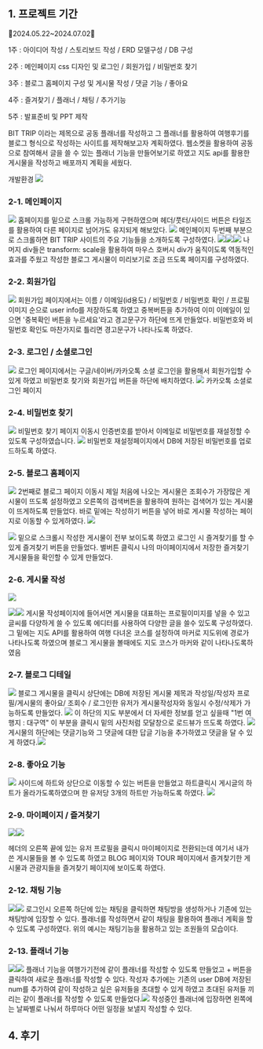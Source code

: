## 1. 프로젝트 기간
💎2024.05.22~2024.07.02💎

1주 : 아이디어 작성 / 스토리보드 작성 / ERD 모델구성 / DB 구성

2주 : 메인페이지 css 디자인 및 로그인 / 회원가입 / 비밀번호 찾기

3주 : 블로그 홈페이지 구성 및 게시물 작성 / 댓글 기능 / 좋아요

4주 : 즐겨찾기 / 플래너 / 채팅 / 추가기능

5주 : 발표준비 및 PPT 제작

BIT TRIP 이라는 제목으로 공동 플래너를 작성하고 그 플래너를 활용하여 여행후기를 블로그 형식으로 작성하는 사이트를 제작해보고자 계획하였다. 웹소켓을 활용하여 공동으로 참여해서 글을 쓸 수 있는 플래너 기능을 만들어보기로 하였고 지도 api를 활용한 게시물을 작성하고 배포까지 계획을 세웠다.

개발환경 
![](https://velog.velcdn.com/images/woong2/post/b058741d-2b4a-4d0b-9886-2e3942c1f865/image.png)

### 2-1. 메인페이지
![](https://velog.velcdn.com/images/woong2/post/1e4cdf34-0853-45f4-9a62-fc4feb612df1/image.png)
홈페이지를 밑으로 스크롤 가능하게 구현하였으며 헤더/풋터/사이드 버튼은 타일즈를 활용하여 다른 페이지로 넘어가도 유지되게 해보았다.
![](https://velog.velcdn.com/images/woong2/post/3afebd67-ca54-4c38-a493-b8295d64e94f/image.png)
메인페이지 두번째 부분으로 스크롤하면 BIT TRIP 사이트의 주요 기능들을 소개하도록 구성하였다.
![](https://velog.velcdn.com/images/woong2/post/4d85c5fe-8066-40bb-acd0-d6079a69059c/image.png)![](https://velog.velcdn.com/images/woong2/post/6bfef6c8-6554-4bf6-957b-93488fca3018/image.png)![](https://velog.velcdn.com/images/woong2/post/f04db25f-66ce-426f-9df8-3b16a43adfa5/image.png)
나머지 div들은 transform: scale을 활용하여 마우스 호버시 div가 움직이도록 역동적인 효과를 주웠고 작성한 블로그 게시물이 미리보기로 조금 뜨도록 페이지를 구성하였다.
### 2-2. 회원가입
![](https://velog.velcdn.com/images/woong2/post/6b3c0b3e-c00f-4e52-8aa6-d50a11917b4a/image.png)
회원가입 페이지에서는 이름 / 이메일(id용도) / 비밀번호 / 비밀번호 확인 / 프로필 이미지 순으로 user info를 저장하도록 하였고 중복버튼을 추가하여 이미 이메일이 있으면 '중복확인 버튼을 누르세요'라고 경고문구가 하단에 뜨게 만들었다. 비밀번호와 비밀번호 확인도 마찬가지로 틀리면 경고문구가 나타나도록 하였다.
### 2-3. 로그인 / 소셜로그인
![](https://velog.velcdn.com/images/woong2/post/f1dbbbd0-10f4-4d18-865b-7773644db080/image.png)
로그인 페이지에서는 구글/네이버/카카오톡 소셜 로그인을 활용해서 회원가입할 수 있게 하였고 비밀번호 찾기와 회원가입 버튼을 하단에 배치하였다.
![](https://velog.velcdn.com/images/woong2/post/b6cc5404-e7d4-4cd0-9644-f5610e1cef40/image.png)
카카오톡 소셜로그인 페이지

### 2-4. 비밀번호 찾기
![](https://velog.velcdn.com/images/woong2/post/27200dbe-d2a9-467c-a04e-c0b791c86758/image.png)
비밀번호 찾기 페이지 이동시 인증번호를 받아서 이메일로 비밀번호를 재설정할 수 있도록 구성하였습니다.
![](https://velog.velcdn.com/images/woong2/post/765d2569-160f-47a2-81fd-855b2d66d6cd/image.png)
비밀번호 재설정페이지에서 DB에 저장된 비밀번호를 업로드하도록 하였다.
### 2-5. 블로그 홈페이지
![](https://velog.velcdn.com/images/woong2/post/990d0d24-cddb-4cbb-94de-ee39f37d1536/image.png)
2번째로 블로그 페이지 이동시 제일 처음에 나오는 게시물은 조회수가 가장많은 게시물이 뜨도록 설정하였고 오른쪽의 검색버튼을 활용하여 원하는 검색어가 있는 게시물이 뜨게하도록 만들었다. 바로 밑에는 작성하기 버튼을 넣어 바로 게시물 작성하는 페이지로 이동할 수 있게하였다.
![](https://velog.velcdn.com/images/woong2/post/bd77a3b2-d6c7-4e43-9574-ffa7f8d9644a/image.png)

![](https://velog.velcdn.com/images/woong2/post/50867612-1944-4a47-ba96-e277792f1e41/image.png)
밑으로 스크롤시 작성한 게시물이 전부 보이도록 하였고 로그인 시 즐겨찾기를 할 수 있게 즐겨찾기 버튼을 만들었다. 별버튼 클릭시 나의 마이페이지에서 저장한 즐겨찾기 게시물들을 확인할 수 있게 만들었다.
### 2-6. 게시물 작성
![](https://velog.velcdn.com/images/woong2/post/ab9914d8-e383-4f70-8f83-abc1914876ba/image.png)

![](https://velog.velcdn.com/images/woong2/post/d7abc7be-c1a0-4922-8223-58cf95f7334e/image.png)![](https://velog.velcdn.com/images/woong2/post/6b31635e-e9de-4ba5-a8b8-a50d915ba940/image.png)
게시물 작성페이지에 들어서면 게시물을 대표하는 프로필이미지를 넣을 수 있고 글씨를 다양하게 쓸 수 있도록 에디터를 사용하여 다양한 글을 쓸수 있도록 구성하였다. 그 밑에는 지도 API를 활용하여 여행 다녀온 코스를 설정하여 마커로 지도위에 경로가 나타나도록 하였으며 블로그 게시물을 볼때에도 지도 코스가 마커와 같이 나타나도록하였음
### 2-7. 블로그 디테일
![](https://velog.velcdn.com/images/woong2/post/8f9e4539-7c3d-4317-8ed9-27a5156d2ae4/image.png)
블로그 게시물을 클릭시 상단에는 DB에 저장된 게시물 제목과 작성일/작성자 프로필/게시물의 좋아요/ 조회수 / 로그인한 유저가 게시물작성자와 동일시 수정/삭제가 가능하도록 만들었다.
![](https://velog.velcdn.com/images/woong2/post/08e73005-9633-42b5-835a-58b94568f309/image.png) 이 하단의 지도 부분에서 더 자세한 정보를 얻고 싶을때 "1번 여행지 : 대구역" 이 부분을 클릭시 밑의 사진처럼 모달창으로 로드뷰가 뜨도록 하였다.
![](https://velog.velcdn.com/images/woong2/post/e9e4bdfd-96ca-47a9-aecf-da790e138053/image.png)
게시물의 하단에는 댓글기능와 그 댓글에 대한 답글 기능을 추가하였고 댓글을 달 수 있게 하였다.![](https://velog.velcdn.com/images/woong2/post/c7dc719a-deb0-44e5-be14-96e41d6cdb31/image.png)
### 2-8. 좋아요 기능
![](https://velog.velcdn.com/images/woong2/post/c65389db-c5cb-4e43-a90d-f612811f999a/image.png)
사이드에 하트와 상단으로 이동할 수 있는 버튼을 만들었고 하트클릭시 게시글의 하트가 올라가도록하였으며 한 유저당 3개의 하트만 가능하도록 하였다.
![](https://velog.velcdn.com/images/woong2/post/5938776b-f859-4bed-a5c2-e996ea4edc59/image.png)
### 2-9. 마이페이지 / 즐겨찾기
![](https://velog.velcdn.com/images/woong2/post/45daa612-f7fb-47df-9490-3b87e236ae09/image.png)![](https://velog.velcdn.com/images/woong2/post/f1fdebb8-3db3-4620-9e6a-7c558285d0d0/image.png)

헤더의 오른쪽 끝에 있는 유저 프로필을 클릭시 마이페이지로 전환되는데 여기서 내가 쓴 게시물들을 볼 수 있도록 하였고 BLOG 페이지와 TOUR 페이지에서 즐겨찾기한 게시물과 관광지들을 즐겨찾기 페이지에 보이도록 하였다.
### 2-12. 채팅 기능
![](https://velog.velcdn.com/images/woong2/post/220286dd-194e-4a3d-82d3-c41cd0184d8d/image.png)![](https://velog.velcdn.com/images/woong2/post/4579b0a1-fd42-4c9c-860b-915bc901e298/image.png)
로그인시 오른쪽 하단에 있는 채팅을 클릭하면 채팅방을 생성하거나 기존에 있는 채팅방에 입장할 수 있다. 플래너를 작성하면서 같이 채팅을 활용하여 플래너 계획을 할 수 있도록 구성하였다.
위의 예시는 채팅기능을 활용하고 있는 조원들의 모습이다.
### 2-13. 플래너 기능
![](https://velog.velcdn.com/images/woong2/post/d5b9eb9c-243f-4244-8bc2-448e273deea4/image.png)![](https://velog.velcdn.com/images/woong2/post/652ac337-b033-427c-b5e7-c2e574533975/image.png)
플래너 기능을 여행가기전에 같이 플래너를 작성할 수 있도록 만들었고 + 버튼을 클릭하여 새로운 플래너를 작성할 수 있다. 작성자 추가에는 기존의 user DB에 저장된 num를 추가하여 같이 작성하고 싶은 유저들을 초대할 수 있게 하였고 초대된 유저들 끼리는 같이 플래너를 작성할 수 있도록 만들었다.![](https://velog.velcdn.com/images/woong2/post/29776272-baed-4785-98e4-5062f8085086/image.png) 작성중인 플래너에 입장하면 왼쪽에는 날짜별로 나눠서 하루마다 어떤 일정을 보낼지 작성할 수 있다. 
 
## 4. 후기
